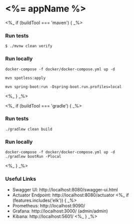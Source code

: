# <%= appName %>

<%_ if (buildTool === 'maven') { _%>
### Run tests
`$ ./mvnw clean verify`

### Run locally
```shell
docker-compose -f docker/docker-compose.yml up -d

mvn spotless:apply

mvn spring-boot:run -Dspring-boot.run.profiles=local

```
<%_ } _%>

<%_ if (buildTool === 'gradle') { _%>
### Run tests
`./gradlew clean build`

### Run locally
```shell
docker-compose -f docker/docker-compose.yml up -d
./gradlew bootRun -Plocal
```
<%_ } _%>

### Useful Links
* Swagger UI: http://localhost:8080/swagger-ui.html
* Actuator Endpoint: http://localhost:8080/actuator
<%_ if (features.includes('elk')) { _%>
* Prometheus: http://localhost:9090/
* Grafana: http://localhost:3000/ (admin/admin)
* Kibana: http://localhost:5601/
<%_ } _%>
